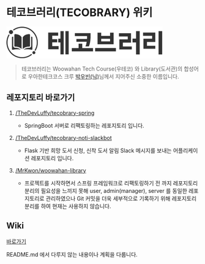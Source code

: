 # 테코브러리(TECOBRARY) 위키

![Tecobrary](./img/tecobrary_logo.png "TECOBRARY_LOGO")

> 테코브러리는 Woowahan Tech Course(우테코) 와 Library(도서관)의 합성어로 우아한테크코스 크루 [박우빈(닉)](https://www.wbluke.com/)님께서 지어주신 소중한 이름입니다.

## 레포지토리 바로가기

1. [/TheDevLuffy/tecobrary-spring](https://github.com/TheDevLuffy/tecobrary-spring)

    * SpringBoot 서버로 리팩토링하는 레포지토리 입니다.

2. [/TheDevLuffy/tecobrary-noti-slackbot](https://github.com/TheDevLuffy/tecobrary-noti-slackbot.git)

    * Flask 기반 희망 도서 신청, 신착 도서 알림 Slack 메시지를 보내는 어플리케이션 레포지토리 입니다.

3. [/MrKwon/woowahan-library](https://github.com/MrKwon/woowahan-library)

    * 프로젝트를 시작하면서 스프링 프레임워크로 리팩토링하기 전 까지 레포지토리 분리의 필요성을 느끼지 못해 user, admin(manager), server 를 동일한 레포지토리로 관리하였으나 Git 커밋을 더욱 세부적으로 기록하기 위해 레포지토리 분리를 하여 현재는 사용하지 않습니다.

## Wiki

[바로가기](https://github.com/TheDevLuffy/tecobrary-wiki/wiki)

README.md 에서 다루지 않는 내용이나 계획을 다룹니다.
